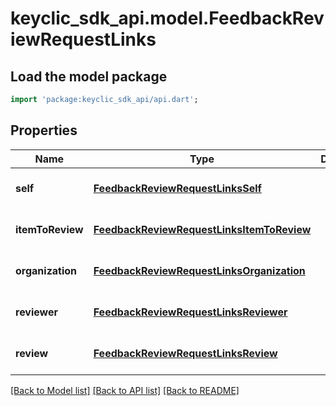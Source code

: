 # keyclic_sdk_api.model.FeedbackReviewRequestLinks

## Load the model package
```dart
import 'package:keyclic_sdk_api/api.dart';
```

## Properties
Name | Type | Description | Notes
------------ | ------------- | ------------- | -------------
**self** | [**FeedbackReviewRequestLinksSelf**](FeedbackReviewRequestLinksSelf.md) |  | [optional] [default to null]
**itemToReview** | [**FeedbackReviewRequestLinksItemToReview**](FeedbackReviewRequestLinksItemToReview.md) |  | [optional] [default to null]
**organization** | [**FeedbackReviewRequestLinksOrganization**](FeedbackReviewRequestLinksOrganization.md) |  | [optional] [default to null]
**reviewer** | [**FeedbackReviewRequestLinksReviewer**](FeedbackReviewRequestLinksReviewer.md) |  | [optional] [default to null]
**review** | [**FeedbackReviewRequestLinksReview**](FeedbackReviewRequestLinksReview.md) |  | [optional] [default to null]

[[Back to Model list]](../README.md#documentation-for-models) [[Back to API list]](../README.md#documentation-for-api-endpoints) [[Back to README]](../README.md)


